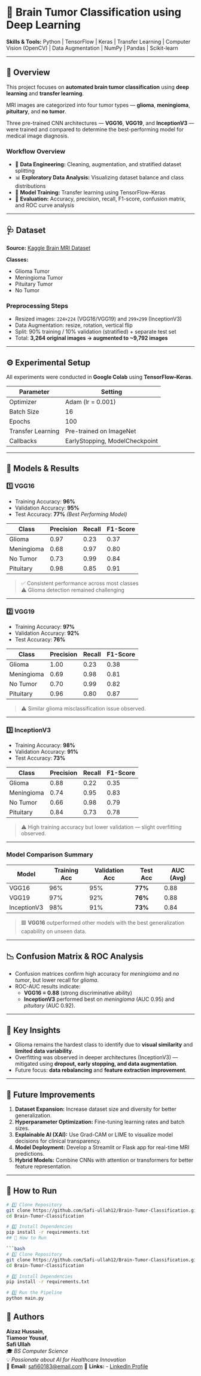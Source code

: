 # 🧠 Brain Tumor Classification using Deep Learning

**Skills & Tools:** Python | TensorFlow | Keras | Transfer Learning | Computer Vision (OpenCV) | Data Augmentation | NumPy | Pandas | Scikit-learn

---

## 📌 Overview
This project focuses on **automated brain tumor classification** using **deep learning** and **transfer learning**.

MRI images are categorized into four tumor types — **glioma**, **meningioma**, **pituitary**, and **no tumor**.

Three pre-trained CNN architectures — **VGG16**, **VGG19**, and **InceptionV3** — were trained and compared to determine the best-performing model for medical image diagnosis.

### Workflow Overview
- 🧩 **Data Engineering:** Cleaning, augmentation, and stratified dataset splitting  
- 📊 **Exploratory Data Analysis:** Visualizing dataset balance and class distributions  
- 🧠 **Model Training:** Transfer learning using TensorFlow–Keras  
- 🧾 **Evaluation:** Accuracy, precision, recall, F1-score, confusion matrix, and ROC curve analysis  

---

## 🩺 Dataset

**Source:** [Kaggle Brain MRI Dataset](https://www.kaggle.com/datasets/sartajbhuvaji/brain-tumor-classification-mri)

**Classes:**
- Glioma Tumor  
- Meningioma Tumor  
- Pituitary Tumor  
- No Tumor  

### Preprocessing Steps
- Resized images: `224×224` (VGG16/VGG19) and `299×299` (InceptionV3)  
- Data Augmentation: resize, rotation, vertical flip  
- Split: 90% training / 10% validation (stratified) + separate test set  
- Total: **3,264 original images → augmented to ~9,792 images**

---

## ⚙️ Experimental Setup

All experiments were conducted in **Google Colab** using **TensorFlow–Keras**.

| Parameter | Setting |
|------------|----------|
| Optimizer | Adam (lr = 0.001) |
| Batch Size | 16 |
| Epochs | 100 |
| Transfer Learning | Pre-trained on ImageNet |
| Callbacks | EarlyStopping, ModelCheckpoint |

---

## 🧩 Models & Results

### **1️⃣ VGG16**
- Training Accuracy: **96%**  
- Validation Accuracy: **95%**  
- Test Accuracy: **77%** *(Best Performing Model)*  

| Class | Precision | Recall | F1-Score |
|--------|------------|--------|----------|
| Glioma | 0.97 | 0.23 | 0.37 |
| Meningioma | 0.68 | 0.97 | 0.80 |
| No Tumor | 0.73 | 0.99 | 0.84 |
| Pituitary | 0.98 | 0.85 | 0.91 |

> ✅ Consistent performance across most classes  
> ⚠️ Glioma detection remained challenging

---

### **2️⃣ VGG19**
- Training Accuracy: **97%**  
- Validation Accuracy: **92%**  
- Test Accuracy: **76%**

| Class | Precision | Recall | F1-Score |
|--------|------------|--------|----------|
| Glioma | 1.00 | 0.23 | 0.38 |
| Meningioma | 0.69 | 0.98 | 0.81 |
| No Tumor | 0.70 | 0.99 | 0.82 |
| Pituitary | 0.96 | 0.80 | 0.87 |

> ⚠️ Similar glioma misclassification issue observed.

---

### **3️⃣ InceptionV3**
- Training Accuracy: **98%**  
- Validation Accuracy: **91%**  
- Test Accuracy: **73%**

| Class | Precision | Recall | F1-Score |
|--------|------------|--------|----------|
| Glioma | 0.88 | 0.22 | 0.35 |
| Meningioma | 0.74 | 0.95 | 0.83 |
| No Tumor | 0.66 | 0.98 | 0.79 |
| Pituitary | 0.84 | 0.73 | 0.78 |

> ⚠️ High training accuracy but lower validation — slight overfitting observed.

---

### **Model Comparison Summary**

| Model | Training Acc | Validation Acc | Test Acc | AUC (Avg) |
|--------|---------------|----------------|-----------|------------|
| VGG16 | 96% | 95% | **77%** | 0.88 |
| VGG19 | 97% | 92% | **76%** | 0.88 |
| InceptionV3 | 98% | 91% | **73%** | 0.84 |

> 🟩 **VGG16** outperformed other models with the best generalization capability on unseen data.

---

## 📉 Confusion Matrix & ROC Analysis
- Confusion matrices confirm high accuracy for *meningioma* and *no tumor*, but lower recall for *glioma*.  
- ROC-AUC results indicate:  
  - **VGG16 = 0.88** (strong discriminative ability)  
  - **InceptionV3** performed best on *meningioma* (AUC 0.95) and *pituitary* (AUC 0.92).  

---

## 🧠 Key Insights
- Glioma remains the hardest class to identify due to **visual similarity** and **limited data variability**.  
- Overfitting was observed in deeper architectures (InceptionV3) — mitigated using **dropout, early stopping, and data augmentation**.  
- Future focus: **data rebalancing** and **feature extraction improvement**.

---

## 🔮 Future Improvements
1. **Dataset Expansion:** Increase dataset size and diversity for better generalization.  
2. **Hyperparameter Optimization:** Fine-tuning learning rates and batch sizes.  
3. **Explainable AI (XAI):** Use Grad-CAM or LIME to visualize model decisions for clinical transparency.  
4. **Model Deployment:** Develop a Streamlit or Flask app for real-time MRI predictions.  
5. **Hybrid Models:** Combine CNNs with attention or transformers for better feature representation.  

---

## 🚀 How to Run

```bash
# 1️⃣ Clone Repository
git clone https://github.com/Safi-ullah12/Brain-Tumor-Classification.git
cd Brain-Tumor-Classification

# 2️⃣ Install Dependencies
pip install -r requirements.txt
## 🚀 How to Run  

```bash
# 1️⃣ Clone Repository
git clone https://github.com/Safi-ullah12/Brain-Tumor-Classification.git
cd Brain-Tumor-Classification

# 2️⃣ Install Dependencies
pip install -r requirements.txt

# 3️⃣ Run the Pipeline
python main.py
```
## 👤 Authors
**Aizaz Hussain**,  
 **Tiamoor Yousaf**,  
 **Safi Ullah**  
   🎓 *BS Computer Science*  
   💡 *Passionate about AI for Healthcare Innovation*  
   📧 **Email:** [safi60183@email.com](mailto:safi60183@email.com)   🔗 **Links:** - [LinkedIn Profile](https://www.linkedin.com/in/safi-ullah-10bbb927a)

